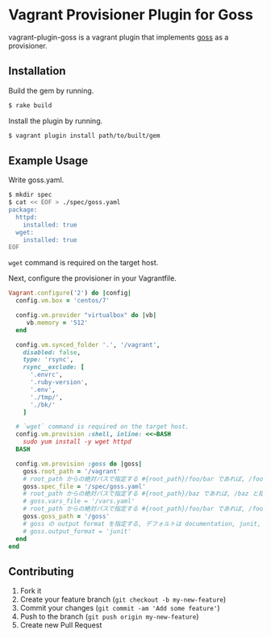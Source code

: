 # Vagrant Provisioner Plugin for Goss 

vagrant-plugin-goss is a vagrant plugin that implements [goss](https://github.com/aelsabbahy/goss) as a provisioner.

## Installation

Build the gem by running.

```sh
$ rake build
```

Install the plugin by running.

```sh
$ vagrant plugin install path/to/built/gem
```

## Example Usage

Write goss.yaml.

```sh
$ mkdir spec
$ cat << EOF > ./spec/goss.yaml
package:
  httpd:
    installed: true
  wget:
    installed: true
EOF
```

`wget` command is required on the target host.

Next, configure the provisioner in your Vagrantfile.

```ruby
Vagrant.configure('2') do |config|
  config.vm.box = 'centos/7'

  config.vm.provider "virtualbox" do |vb|
     vb.memory = '512'
  end  

  config.vm.synced_folder '.', '/vagrant',
    disabled: false,
    type: 'rsync',
    rsync__exclude: [
      '.envrc',
      '.ruby-version',
      '.env',
      './tmp/',
      './bk/'
    ]

  # `wget` command is required on the target host.
  config.vm.provision :shell, inline: <<~BASH
    sudo yum install -y wget httpd
  BASH

  config.vm.provision :goss do |goss|
    goss.root_path = '/vagrant'
    # root_path からの絶対パスで指定する #{root_path}/foo/bar であれば, /foo/bar と指定
    goss.spec_file = '/spec/goss.yaml'
    # root_path からの絶対パスで指定する #{root_path}/baz であれば, /baz と指定
    # goss.vars_file = '/vars.yaml'
    # root_path からの絶対パスで指定する #{root_path}/foo/bar であれば, /foo/bar と指定
    goss.goss_path = '/goss'
    # goss の output format を指定する, デフォルトは documentation, junit, json, nagios, rspecish, tap, silent
    # goss.output_format = 'junit'
  end
end
```

## Contributing

1. Fork it
2. Create your feature branch (`git checkout -b my-new-feature`)
3. Commit your changes (`git commit -am 'Add some feature'`)
4. Push to the branch (`git push origin my-new-feature`)
5. Create new Pull Request
